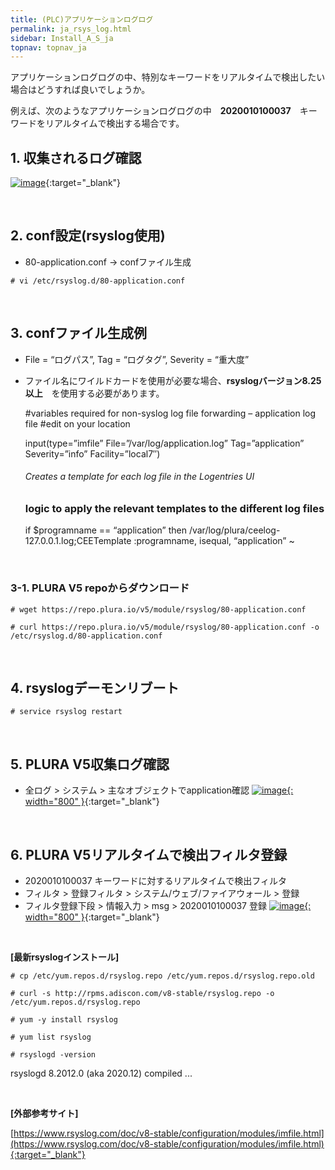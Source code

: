 ```yaml
---
title: (PLC)アプリケーションログログ
permalink: ja_rsys_log.html
sidebar: Install_A_S_ja
topnav: topnav_ja
---
```


アプリケーションログログの中、特別なキーワードをリアルタイムで検出したい場合はどうすれば良いでしょうか。

例えば、次のようなアプリケーションログログの中　__2020010100037__　キーワードをリアルタイムで検出する場合です。

## 1. 収集されるログ確認

[![image](/docs/images/Ins_G/rsyslog/1.png)](/docs/images/Ins_G/rsyslog/1.png){:target="_blank"}

<br />

## 2. conf設定(rsyslog使用)
- 80-application.conf → confファイル生成

`# vi /etc/rsyslog.d/80-application.conf`

<br />

## 3. confファイル生成例

- File = “ログパス”, Tag = “ログタグ”, Severity = “重大度”   
- ファイル名にワイルドカードを使用が必要な場合、__rsyslogバージョン8.25以上__　を使用する必要があります。
   
     #variables required for non-syslog log file forwarding – application log file
     #edit on your location

     input(type=”imfile”
     File=”/var/log/application.log”
     Tag=”application”
     Severity=”info”
     Facility=”local7″)

     ###### Creates a template for each log file in the Logentries UI
     ### logic to apply the relevant templates to the different log files

     if $programname == “application” then /var/log/plura/ceelog-127.0.0.1.log;CEETemplate
     :programname, isequal, “application” ~

<br />

### 3-1. PLURA V5 repoからダウンロード

`# wget https://repo.plura.io/v5/module/rsyslog/80-application.conf`

`# curl https://repo.plura.io/v5/module/rsyslog/80-application.conf -o /etc/rsyslog.d/80-application.conf`

<br />

## 4. rsyslogデーモンリブート

`# service rsyslog restart`

<br />

## 5. PLURA V5収集ログ確認

- 全ログ > システム > 主なオブジェクトでapplication確認
[![image](/docs/images/Ins_G/rsyslog/2.png){: width="800" }](/docs/images/Ins_G/rsyslog/2.png){:target="_blank"}

<br />

## 6. PLURA V5リアルタイムで検出フィルタ登録

- 2020010100037 キーワードに対するリアルタイムで検出フィルタ
- フィルタ > 登録フィルタ > システム/ウェブ/ファイアウォール > 登録   
- フィルタ登録下段 > 情報入力 >  msg >  2020010100037 登録
[![image](/docs/images/Ins_G/rsyslog/3.png){: width="800" }](/docs/images/Ins_G/rsyslog/3.png){:target="_blank"}

<br />

**[最新rsyslogインストール]**

`# cp /etc/yum.repos.d/rsyslog.repo /etc/yum.repos.d/rsyslog.repo.old`

`# curl -s http://rpms.adiscon.com/v8-stable/rsyslog.repo -o /etc/yum.repos.d/rsyslog.repo`

`# yum -y install rsyslog`

`# yum list rsyslog`

`# rsyslogd -version`

rsyslogd 8.2012.0 (aka 2020.12) compiled ...

<br />

**[外部参考サイト]**

[https://www.rsyslog.com/doc/v8-stable/configuration/modules/imfile.html](https://www.rsyslog.com/doc/v8-stable/configuration/modules/imfile.html){:target="_blank"}
